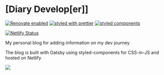 # [Diary Develop[er]]

[![Renovate enabled](https://img.shields.io/badge/renovate-enabled-brightgreen.svg)](https://renovatebot.com/)
[![styled with prettier](https://img.shields.io/badge/styled_with-prettier-ff69b4.svg)](https://github.com/prettier/prettier)
[![styled components](https://img.shields.io/badge/style-%F0%9F%92%85%20styled--components-orange.svg?colorB=daa357&colorA=db748e)](https://github.com/styled-components/styled-components)

[![Netlify Status](https://api.netlify.com/api/v1/badges/1140f870-26f8-4bf8-af6f-03d755ce7ef3/deploy-status)](https://app.netlify.com/sites/blog-scottspence-me/deploys)

My personal blog for adding information on my dev journey

The blog is built with Gatsby using styled-components for CSS-in-JS
and hosted on Netlify

<a href="https://www.netlify.com">
  <img src="https://www.netlify.com/img/global/badges/netlify-dark.svg"/>
</a>

[blog.scottspence.me]: https://blog.scottspence.me
